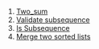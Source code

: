 1. [Two_sum](https://leetcode.com/problems/two-sum/)
2. [Validate subsequence](https://www.algoexpert.io/questions/Validate%20Subsequence)
3. [Is Subsequence](https://leetcode.com/problems/is-subsequence/)
4. [Merge two sorted lists](https://leetcode.com/problems/merge-two-sorted-lists/)